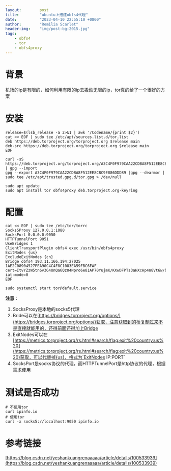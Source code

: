 ```yaml
---
layout:        post
title:         "ubuntu上搭建obfs4代理"
date:          "2023-04-10 22:55:10 +0800"
author:        "Remilia Scarlet"
header-img:    "img/post-bg-2015.jpg"
tags:
    - obfs4
    - tor
    - obfs4proxy
---
```


# 背景 #

机场的ip是有限的，如何利用有限的ip去撬动无限的ip，tor真的给了一个很好的方案

# 安装 #

    release=$(lsb_release -a 2>&1 | awk '/Codename/{print $2}')
    cat << EOF | sudo tee /etc/apt/sources.list.d/tor.list
    deb https://deb.torproject.org/torproject.org $release main
    deb-src https://deb.torproject.org/torproject.org $release main
    EOF

    curl -sS https://deb.torproject.org/torproject.org/A3C4F0F979CAA22CDBA8F512EE8CBC9E886DDD89.asc | gpg --import
    gpg --export A3C4F0F979CAA22CDBA8F512EE8CBC9E886DDD89 |gpg --dearmor | sudo tee /etc/apt/trusted.gpg.d/tor.gpg > /dev/null

    sudo apt update
    sudo apt install tor obfs4proxy deb.torproject.org-keyring

# 配置 #

    cat << EOF | sudo tee /etc/tor/torrc
    Socks5Proxy 127.0.0.1:1080
    SocksPort 0.0.0.0:9050
    HTTPTunnelPort 9051
    UseBridges 1
    ClientTransportPlugin obfs4 exec /usr/bin/obfs4proxy
    ExitNodes {us}
    ExcludeExitNodes {cn} 
    Bridge obfs4 193.11.166.194:27025 1AE2C08904527FEA90C4C4F8C1083EA59FBC6FAF cert=ItvYZzW5tn6v3G4UnQa6Qz04Npro6e81AP70YujmK/KXwDFPTs3aHXcHp4n8Vt6w/bv8cA iat-mode=0
    EOF

    sudo systemctl start tor@default.service

**注意**：
1. SocksProxy是本地的socks5代理
2. Bride可以在[https://bridges.torproject.org/options/](https://bridges.torproject.org/options/)获取，注意获取到的桥复制过来不是直接就能用的，还得前面还得加上Bridge
3. ExitNodes可以在[https://metrics.torproject.org/rs.html#search/flag:exit%20country:us%20](https://metrics.torproject.org/rs.html#search/flag:exit%20country:us%20)获取，可以代替掉{us}，格式为`ExitNodes IP:PORT`
4. SocksPort是socks协议的代理，而HTTPTunnelPort是http协议的代理，根据需求使用


# 测试是否成功 #

    # 不使用tor
    curl ipinfo.io 
    # 使用tor
    curl -x socks5://localhost:9050 ipinfo.io 


# 参考链接 #
[https://blog.csdn.net/yeshankuangrenaaaaa/article/details/100533939](https://blog.csdn.net/yeshankuangrenaaaaa/article/details/100533939)


